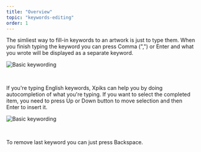 ```yaml
---
title: "Overview"
topic: "keywords-editing"
order: 1
---
```


The simliest way to fill-in keywords to an artwork is just to type them. When you finish typing the keyword you can press Comma (",") or Enter and what you wrote will be displayed as a separate keyword.

<p>
  <img alt="Basic keywording" src="{{site.url}}/images/tutorials/keywords-editing/keywords-comma.gif" class="small-12 large-12" />
</p>

<br />

If you're typing English keywords, Xpiks can help you by doing autocompletion of what you're typing. If you want to select the completed item, you need to press Up or Down button to move selection and then Enter to insert it.

<p>
  <img alt="Basic keywording" src="{{site.url}}/images/tutorials/keywords-editing/keywords-enter.gif" class="small-12 large-12" />
</p>

<br />

To remove last keyword you can just press Backspace.